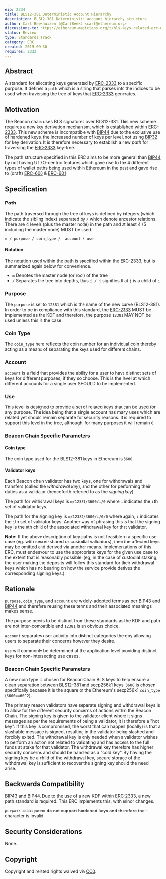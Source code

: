 ```yaml
---
eip: 2334
title: BLS12-381 Deterministic Account Hierarchy
description: BLS12-381 Deterministic account hierarchy structure
author: Carl Beekhuizen (@CarlBeek) <carl@ethereum.org>
discussions-to: https://ethereum-magicians.org/t/bls-keys-related-erc-discussion-erc-2333-2334-2335/19774
status: Review
type: Standards Track
category: ERC
created: 2019-09-30
requires: 2333
---
```


## Abstract

A standard for allocating keys generated by [ERC-2333](./erc-2333.md) to a specific purpose. It defines a `path` which is a string that parses into the indices to be used when traversing the tree of keys that [ERC-2333](./erc-2333.md) generates.

## Motivation

The Beacon chain uses BLS signatures over BLS12-381. This new scheme requires a new key derivation mechanism, which is established within [ERC-2333](./erc-2333.md). This new scheme is incompatible with [BIP44](https://github.com/bitcoin/bips/blob/43ce3a461dfb48e62ffa0cfc70f5f54d1eb5c577/bip-0044.mediawiki) due to the exclusive use of hardened keys, the increased number of keys per level, not using [BIP32](https://github.com/bitcoin/bips/blob/43ce3a461dfb48e62ffa0cfc70f5f54d1eb5c577/bip-0032.mediawiki) for key derivation. It is therefore necessary to establish a new *path* for traversing the [ERC-2333](./erc-2333.md) key-tree.

The path structure specified in this ERC aims to be more general than [BIP44](https://github.com/bitcoin/bips/blob/43ce3a461dfb48e62ffa0cfc70f5f54d1eb5c577/bip-0044.mediawiki) by not having UTXO-centric features which gave rise to the 4 different types of wallet paths being used within Ethereum in the past and gave rise to (draft) [ERC-600](./erc-600.md) & [ERC-601](./erc-601.md)

## Specification

### Path

The path traversed through the tree of keys is defined by integers (which indicate the sibling index) separated by `/` which denote ancestor relations. There are 4 levels (plus the master node) in the path and at least 4 (5 including the master node) MUST be used.

```text
m / purpose / coin_type /  account / use
```

#### Notation

The notation used within the path is specified within the [ERC-2333](./erc-2333.md), but is summarized again below for convenience.

* `m` Denotes the master node (or root) of the tree
* `/` Separates the tree into depths, thus `i / j` signifies that `j` is a child of `i`

### Purpose

The `purpose` is set to `12381` which is the name of the new curve (BLS12-381). In order to be in compliance with this standard, the [ERC-2333](./erc-2333.md) MUST be implemented as the KDF and therefore, the purpose `12381` MAY NOT be used unless this is the case.

### Coin Type

The `coin_type` here reflects the coin number for an individual coin thereby acting as a means of separating the keys used for different chains.

### Account

`account` is a field that provides the ability for a user to have distinct sets of keys for different purposes, if they so choose. This is the level at which different accounts for a single user SHOULD to be implemented.

### Use

This level is designed to provide a set of related keys that can be used for any purpose. The idea being that a single account has many uses which are related yet should remain separate for security reasons. It is required to support this level in the tree, although, for many purposes it will remain `0`.

### Beacon Chain Specific Parameters

#### Coin type

The coin type used for the BLS12-381 keys in Ethereum is `3600`.

#### Validator keys

Each Beacon chain validator has two keys, one for withdrawals and transfers (called the *withdrawal key*), and the other for performing their duties as a validator (henceforth referred to as the *signing key*).

The path for withdrawal keys is `m/12381/3600/i/0` where `i` indicates the `i`th set of validator keys.

The path for the signing key is `m/12381/3600/i/0/0` where again, `i` indicates the `i`th set of validator keys. Another way of phrasing this is that the signing key is the `0`th child of the associated withdrawal key for that validator.

**Note:** If the above description of key paths is not feasible in a specific use case (eg. with secret-shared or custodial validators), then the affected keys may be omitted and derived via another means. Implementations of this ERC, must endeavour to use the appropriate keys for the given use case to the extent that is reasonably possible. (eg, in the case of custodial staking, the user making the deposits will follow this standard for their withdrawal keys which has no bearing on how the service provide derives the corresponding signing keys.)

## Rationale

`purpose`, `coin_type`, and `account` are widely-adopted terms as per [BIP43](https://github.com/bitcoin/bips/blob/43ce3a461dfb48e62ffa0cfc70f5f54d1eb5c577/bip-0043.mediawiki) and [BIP44](https://github.com/bitcoin/bips/blob/43ce3a461dfb48e62ffa0cfc70f5f54d1eb5c577/bip-0044.mediawiki) and therefore reusing these terms and their associated meanings makes sense.

The purpose needs to be distinct from these standards as the KDF and path are not inter-compatible and `12381` is an obvious choice.

`account` separates user activity into distinct categories thereby allowing users to separate their concerns however they desire.

`use` will commonly be determined at the application level providing distinct keys for non-intersecting use cases.

### Beacon Chain Specific Parameters

A new coin type is chosen for Beacon Chain BLS keys to help ensure a clean separation between BLS12-381 and secp256k1 keys.  `3600` is chosen specifically because it is the square of the Ethereum's secp256k1 `coin_type` (`3600==60^2`).

The primary reason validators have separate signing and withdrawal keys is to allow for the different security concerns of actions within the Beacon Chain. The signing key is given to the validator client where it signs messages as per the requirements of being a validator, it is therefore a "hot key". If this key is compromised, the worst that can happen (locally) is that a slashable message is signed, resulting in the validator being slashed and forcibly exited. The withdrawal key is only needed when a validator wishes to perform an action not related to validating and has access to the full funds at stake for that validator. The withdrawal key therefore has higher security concerns and should be handled as a "cold key". By having the signing key be a child of the withdrawal key, secure storage of the withdrawal key is sufficient to recover the signing key should the need arise.

## Backwards Compatibility

[BIP43](https://github.com/bitcoin/bips/blob/43ce3a461dfb48e62ffa0cfc70f5f54d1eb5c577/bip-0043.mediawiki) and [BIP44](https://github.com/bitcoin/bips/blob/43ce3a461dfb48e62ffa0cfc70f5f54d1eb5c577/bip-0044.mediawiki). Due to the use of a new KDF within [ERC-2333](./erc-2333.md), a new path standard is required. This ERC implements this, with minor changes.

`purpose` `12381` paths do not support hardened keys and therefore the `'` character is invalid.

## Security Considerations

None.

## Copyright

Copyright and related rights waived via [CC0](../LICENSE.md).
